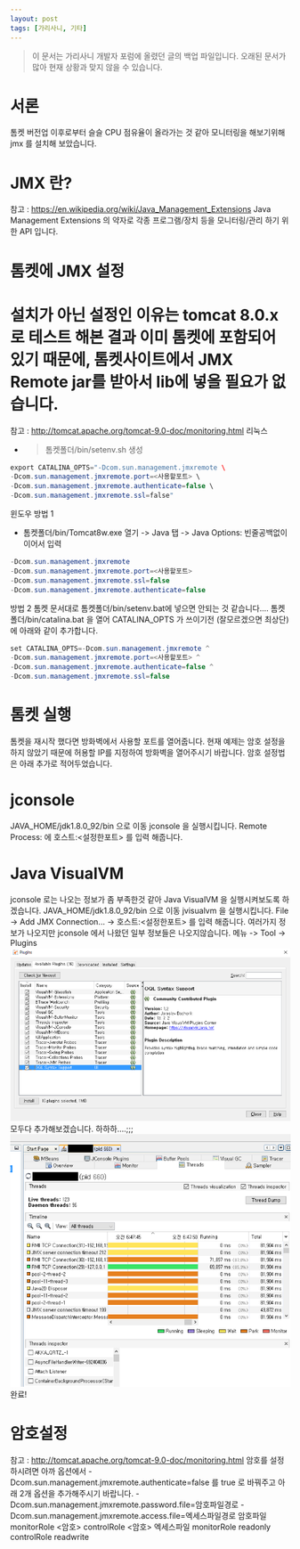 ```yaml
---
layout: post
tags: [가리사니, 기타]
---
```


> 이 문서는 가리사니 개발자 포럼에 올렸던 글의 백업 파일입니다.
오래된 문서가 많아 현재 상황과 맞지 않을 수 있습니다.


# 서론
톰켓 버전업 이후로부터 슬슬 CPU 점유율이 올라가는 것 같아 모니터링을 해보기위해 jmx 를 설치해 보았습니다.


# JMX 란?
참고 : https://en.wikipedia.org/wiki/Java_Management_Extensions
Java Management Extensions 의 약자로 각종 프로그램/장치 등을 모니터링/관리 하기 위한 API 입니다.


# 톰켓에 JMX 설정
# 설치가 아닌 설정인 이유는 tomcat 8.0.x 로 테스트 해본 결과 이미 톰켓에 포함되어 있기 때문에, 톰켓사이트에서 JMX Remote jar를 받아서 lib에 넣을 필요가 없습니다.
참고 : http://tomcat.apache.org/tomcat-9.0-doc/monitoring.html
리눅스
- > 톰켓폴더/bin/setenv.sh 생성
``` java
export CATALINA_OPTS="-Dcom.sun.management.jmxremote \
-Dcom.sun.management.jmxremote.port=<사용할포트> \
-Dcom.sun.management.jmxremote.authenticate=false \
-Dcom.sun.management.jmxremote.ssl=false"
```
윈도우
방법 1
- 톰켓폴더/bin/Tomcat8w.exe 열기 -> Java 탭 -> Java Options: 빈줄공백없이 이어서 입력
``` java
-Dcom.sun.management.jmxremote
-Dcom.sun.management.jmxremote.port=<사용할포트>
-Dcom.sun.management.jmxremote.ssl=false
-Dcom.sun.management.jmxremote.authenticate=false
```
방법 2
톰켓 문서대로 톰켓폴더/bin/setenv.bat에 넣으면 안되는 것 같습니다....
톰켓폴더/bin/catalina.bat 을 열어 CATALINA_OPTS 가 쓰이기전 (잘모르겠으면 최상단) 에 아래와 같이 추가합니다.
``` java
set CATALINA_OPTS=-Dcom.sun.management.jmxremote ^
-Dcom.sun.management.jmxremote.port=<사용할포트> ^
-Dcom.sun.management.jmxremote.authenticate=false ^
-Dcom.sun.management.jmxremote.ssl=false
```


# 톰켓 실행
톰켓을 재시작 했다면 방화벽에서 사용할 포트를 열어줍니다.
현재 예제는 암호 설정을 하지 않았기 때문에 허용할 IP를 지정하여 방화벽을 열어주시기 바랍니다.
암호 설정법은 아래 추가로 적어두었습니다.


# jconsole
JAVA_HOME/jdk1.8.0_92/bin 으로 이동 jconsole 을 실행시킵니다.
Remote Process: 에 호스트:<설정한포트> 를 입력 해줍니다.


# Java VisualVM
jconsole 로는 나오는 정보가 좀 부족한것 같아 Java VisualVM 을 실행시켜보도록 하겠습니다.
JAVA_HOME/jdk1.8.0_92/bin 으로 이동 jvisualvm 을 실행시킵니다.
File -> Add JMX Connection... ->  호스트:<설정한포트> 를 입력 해줍니다.
여러가지 정보가 나오지만 jconsole 에서 나왔던 일부 정보들은 나오지않습니다.
메뉴 -> Tool -> Plugins
![](/file/old/149.png)
모두다 추가해보겠습니다. 하하하....;;;
![](/file/old/150.png)
완료!


# 암호설정
참고 : http://tomcat.apache.org/tomcat-9.0-doc/monitoring.html
암호를 설정하시려면 아까 옵션에서
-Dcom.sun.management.jmxremote.authenticate=false 를 true 로 바꿔주고 아래 2개 옵션을 추가해주시기 바랍니다.
-Dcom.sun.management.jmxremote.password.file=암호파일경로
-Dcom.sun.management.jmxremote.access.file=엑세스파일경로
암호파일
monitorRole <암호>
controlRole <암호>
엑세스파일
monitorRole readonly
controlRole readwrite
